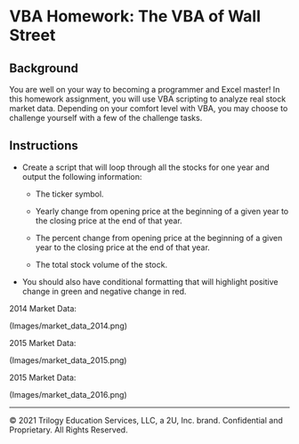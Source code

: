 # VBA Homework: The VBA of Wall Street

## Background

You are well on your way to becoming a programmer and Excel master! In this homework assignment, you will use VBA scripting to analyze real stock market data. Depending on your comfort level with VBA, you may choose to challenge yourself with a few of the challenge tasks.

## Instructions

* Create a script that will loop through all the stocks for one year and output the following information:

  * The ticker symbol.

  * Yearly change from opening price at the beginning of a given year to the closing price at the end of that year.

  * The percent change from opening price at the beginning of a given year to the closing price at the end of that year.

  * The total stock volume of the stock.

* You should also have conditional formatting that will highlight positive change in green and negative change in red.

2014 Market Data:

(Images/market_data_2014.png)

2015 Market Data:

(Images/market_data_2015.png)

2015 Market Data:

(Images/market_data_2016.png)

- - -

© 2021 Trilogy Education Services, LLC, a 2U, Inc. brand. Confidential and Proprietary. All Rights Reserved.
